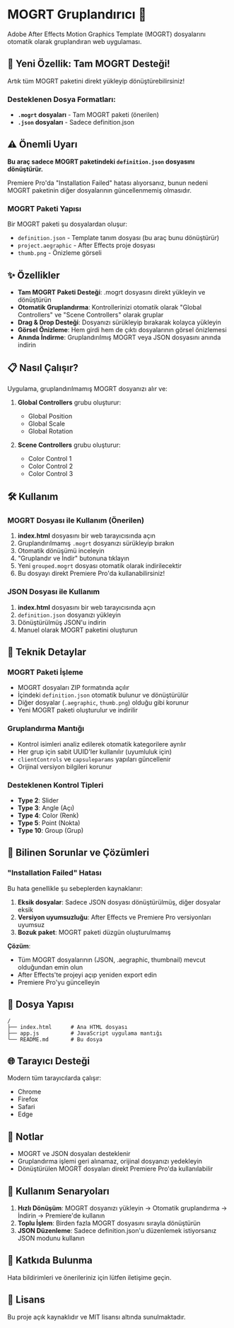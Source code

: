 # MOGRT Gruplandırıcı 🎨

Adobe After Effects Motion Graphics Template (MOGRT) dosyalarını otomatik olarak gruplandıran web uygulaması.

## 🚀 Yeni Özellik: Tam MOGRT Desteği!

Artık tüm MOGRT paketini direkt yükleyip dönüştürebilirsiniz! 

### Desteklenen Dosya Formatları:
- **`.mogrt` dosyaları** - Tam MOGRT paketi (önerilen)
- **`.json` dosyaları** - Sadece definition.json

## ⚠️ Önemli Uyarı

**Bu araç sadece MOGRT paketindeki `definition.json` dosyasını dönüştürür.** 

Premiere Pro'da "Installation Failed" hatası alıyorsanız, bunun nedeni MOGRT paketinin diğer dosyalarının güncellenmemiş olmasıdır.

### MOGRT Paketi Yapısı

Bir MOGRT paketi şu dosyalardan oluşur:
- `definition.json` - Template tanım dosyası (bu araç bunu dönüştürür)
- `project.aegraphic` - After Effects proje dosyası
- `thumb.png` - Önizleme görseli

## ✨ Özellikler

- **Tam MOGRT Paketi Desteği**: .mogrt dosyasını direkt yükleyin ve dönüştürün
- **Otomatik Gruplandırma**: Kontrollerinizi otomatik olarak "Global Controllers" ve "Scene Controllers" olarak gruplar
- **Drag & Drop Desteği**: Dosyanızı sürükleyip bırakarak kolayca yükleyin
- **Görsel Önizleme**: Hem girdi hem de çıktı dosyalarının görsel önizlemesi
- **Anında İndirme**: Gruplandırılmış MOGRT veya JSON dosyasını anında indirin

## 📋 Nasıl Çalışır?

Uygulama, gruplandırılmamış MOGRT dosyanızı alır ve:

1. **Global Controllers** grubu oluşturur:
   - Global Position
   - Global Scale
   - Global Rotation

2. **Scene Controllers** grubu oluşturur:
   - Color Control 1
   - Color Control 2
   - Color Control 3

## 🛠️ Kullanım

### MOGRT Dosyası ile Kullanım (Önerilen)

1. **index.html** dosyasını bir web tarayıcısında açın
2. Gruplandırılmamış `.mogrt` dosyanızı sürükleyip bırakın
3. Otomatik dönüşümü inceleyin
4. "Gruplandır ve İndir" butonuna tıklayın
5. Yeni `grouped.mogrt` dosyası otomatik olarak indirilecektir
6. Bu dosyayı direkt Premiere Pro'da kullanabilirsiniz!

### JSON Dosyası ile Kullanım

1. **index.html** dosyasını bir web tarayıcısında açın
2. `definition.json` dosyanızı yükleyin
3. Dönüştürülmüş JSON'u indirin
4. Manuel olarak MOGRT paketini oluşturun

## 🔧 Teknik Detaylar

### MOGRT Paketi İşleme

- MOGRT dosyaları ZIP formatında açılır
- İçindeki `definition.json` otomatik bulunur ve dönüştürülür
- Diğer dosyalar (`.aegraphic`, `thumb.png`) olduğu gibi korunur
- Yeni MOGRT paketi oluşturulur ve indirilir

### Gruplandırma Mantığı

- Kontrol isimleri analiz edilerek otomatik kategorilere ayrılır
- Her grup için sabit UUID'ler kullanılır (uyumluluk için)
- `clientControls` ve `capsuleparams` yapıları güncellenir
- Orijinal versiyon bilgileri korunur

### Desteklenen Kontrol Tipleri

- **Type 2**: Slider
- **Type 3**: Angle (Açı)
- **Type 4**: Color (Renk)
- **Type 5**: Point (Nokta)
- **Type 10**: Group (Grup)

## 🐛 Bilinen Sorunlar ve Çözümleri

### "Installation Failed" Hatası

Bu hata genellikle şu sebeplerden kaynaklanır:

1. **Eksik dosyalar**: Sadece JSON dosyası dönüştürülmüş, diğer dosyalar eksik
2. **Versiyon uyumsuzluğu**: After Effects ve Premiere Pro versiyonları uyumsuz
3. **Bozuk paket**: MOGRT paketi düzgün oluşturulmamış

**Çözüm**: 
- Tüm MOGRT dosyalarının (JSON, .aegraphic, thumbnail) mevcut olduğundan emin olun
- After Effects'te projeyi açıp yeniden export edin
- Premiere Pro'yu güncelleyin

## 📁 Dosya Yapısı

```
/
├── index.html      # Ana HTML dosyası
├── app.js          # JavaScript uygulama mantığı
└── README.md       # Bu dosya
```

## 🌐 Tarayıcı Desteği

Modern tüm tarayıcılarda çalışır:
- Chrome
- Firefox
- Safari
- Edge

## 📝 Notlar

- MOGRT ve JSON dosyaları desteklenir
- Gruplandırma işlemi geri alınamaz, orijinal dosyanızı yedekleyin
- Dönüştürülen MOGRT dosyaları direkt Premiere Pro'da kullanılabilir

## 🎯 Kullanım Senaryoları

1. **Hızlı Dönüşüm**: MOGRT dosyanızı yükleyin → Otomatik gruplandırma → İndirin → Premiere'de kullanın
2. **Toplu İşlem**: Birden fazla MOGRT dosyasını sırayla dönüştürün
3. **JSON Düzenleme**: Sadece definition.json'u düzenlemek istiyorsanız JSON modunu kullanın

## 🤝 Katkıda Bulunma

Hata bildirimleri ve önerileriniz için lütfen iletişime geçin.

## 📄 Lisans

Bu proje açık kaynaklıdır ve MIT lisansı altında sunulmaktadır. 